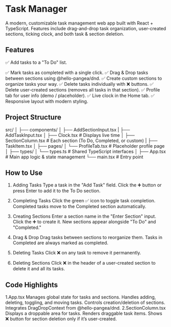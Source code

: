 # Task Manager

A modern, customizable task management web app built with React + TypeScript.
Features include drag-and-drop task organization, user-created sections, ticking clock, and both task & section deletion.

## Features

✅ Add tasks to a "To Do" list.

✅ Mark tasks as completed with a single click.
✅ Drag & Drop tasks between sections using @hello-pangea/dnd.
✅ Create custom sections to organize tasks your way.
✅ Delete tasks individually with ❌ buttons.
✅ Delete user-created sections (removes all tasks in that section).
✅ Profile tab for user info (demo / placeholder).
✅ Live clock in the Home tab.
✅ Responsive layout with modern styling.

## Project Structure

src/
│
├── components/
│   ├── AddSectionInput.tsx 
|   ├── AddTaskInput.tsx 
│   ├── Clock.tsx             # Displays live time
│   ├── SectionColumn.tsx     # Each section (To Do, Completed, or custom)
|   ├── TaskItem.tsx
│
├── pages/
│   └── ProfileTab.tsx        # Placeholder profile page
│
├── types/
│   └── types.ts              # Shared TypeScript interfaces
│
├── App.tsx                   # Main app logic & state management
└── main.tsx                  # Entry point


## How to Use
1. Adding Tasks
Type a task in the "Add Task" field.
Click the ➕ button or press Enter to add it to the To Do section.

2. Completing Tasks
Click the green ✅ icon to toggle task completion.
Completed tasks move to the Completed section automatically.

3. Creating Sections
Enter a section name in the "Enter Section" input.
Click the ➕ to create it.
New sections appear alongside "To Do" and "Completed."

4. Drag & Drop
Drag tasks between sections to reorganize them.
Tasks in Completed are always marked as completed.

5. Deleting Tasks
Click ❌ on any task to remove it permanently.

6. Deleting Sections
Click ❌ in the header of a user-created section to delete it and all its tasks.

## Code Highlights
1.App.tsx
Manages global state for tasks and sections.
Handles adding, deleting, toggling, and moving tasks.
Controls creation/deletion of sections.
Integrates DragDropContext from @hello-pangea/dnd.
2.SectionColumn.tsx
Displays a droppable area for tasks.
Renders draggable task items.
Shows ❌ button for section deletion only if it’s user-created.
